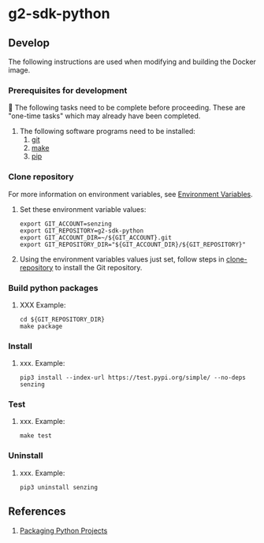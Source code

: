 # g2-sdk-python


## Develop

The following instructions are used when modifying and building the Docker image.

### Prerequisites for development

:thinking: The following tasks need to be complete before proceeding.
These are "one-time tasks" which may already have been completed.

1. The following software programs need to be installed:
    1. [git](https://github.com/Senzing/knowledge-base/blob/master/HOWTO/install-git.md)
    1. [make](https://github.com/Senzing/knowledge-base/blob/master/HOWTO/install-make.md)
    1. [pip](https://github.com/Senzing/knowledge-base/blob/master/HOWTO/install-pip.md)

### Clone repository

For more information on environment variables,
see [Environment Variables](https://github.com/Senzing/knowledge-base/blob/master/lists/environment-variables.md).

1. Set these environment variable values:

    ```console
    export GIT_ACCOUNT=senzing
    export GIT_REPOSITORY=g2-sdk-python
    export GIT_ACCOUNT_DIR=~/${GIT_ACCOUNT}.git
    export GIT_REPOSITORY_DIR="${GIT_ACCOUNT_DIR}/${GIT_REPOSITORY}"
    ```

1. Using the environment variables values just set, follow steps in [clone-repository](https://github.com/Senzing/knowledge-base/blob/master/HOWTO/clone-repository.md) to install the Git repository.


### Build python packages

1. XXX
   Example:

    ```console
    cd ${GIT_REPOSITORY_DIR}
    make package
    ```

### Install

1. xxx.
   Example:

    ```console
    pip3 install --index-url https://test.pypi.org/simple/ --no-deps senzing
    ```

### Test

1. xxx.
   Example:

    ```console
    make test
    ```

### Uninstall

1. xxx.
   Example:

    ```console
    pip3 uninstall senzing
    ```

## References

1. [Packaging Python Projects](https://packaging.python.org/tutorials/packaging-projects/)
